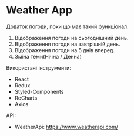 # Weather App
Додаток погоди, поки що має такий функціонал:
1. Відображення погоди на сьогоднішний день.
2. Відображення погоди на завтрішній день.
3. Відображення погоди на 5 днів вперед.
4. Зміна теми(Нічна / Денна)


Використані інструменти:
- React
- Redux
- Styled-Components
- ReCharts
- Axios

API:
- WeatherApi: https://www.weatherapi.com/
